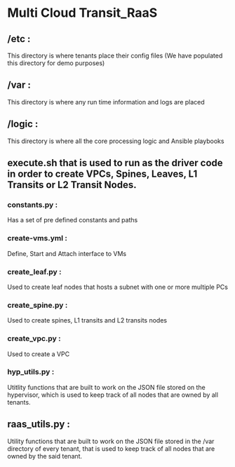 # Multi Cloud Transit_RaaS


## /etc :
This directory is where tenants place their config files (We have populated this directory for demo purposes)

## /var : 
This directory is where any run time information and logs are placed

## /logic :
This directory is where all the core processing logic and Ansible playbooks

## execute.sh that is used to run as the driver code in order to create VPCs, Spines, Leaves, L1 Transits or L2 Transit Nodes.

### constants.py :
Has a set of pre defined constants and paths

### create-vms.yml :
Define, Start and Attach interface to VMs  

### create_leaf.py : 
Used to create leaf nodes that hosts a subnet with one or more multiple PCs 

### create_spine.py :
Used to create spines, L1 transits and L2 transits nodes

### create_vpc.py :
Used to create a VPC

### hyp_utils.py :
Utitlity functions that are built to work on the JSON file stored on the hypervisor, which is used to keep track of all nodes that are owned by all tenants.

## raas_utils.py :
Utility functions that are built to work on the JSON file stored in the /var directory of every tenant, that is used to keep track of all nodes that are owned by the said tenant.

